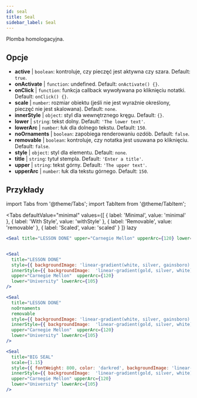 ```yaml
---
id: seal 
title: Seal
sidebar_label: Seal
---
```


Plomba homologacyjna.

## Opcje

* __active__ | `boolean`: kontroluje, czy pieczęć jest aktywna czy szara. Default: `true`.
* __onActivate__ | `function`: undefined. Default: `onActivate() {}`.
* __onClick__ | `function`: funkcja callback wywoływana po kliknięciu notatki. Default: `onClick() {}`.
* __scale__ | `number`: rozmiar obiektu (jeśli nie jest wyraźnie określony, pieczęć nie jest skalowana). Default: `none`.
* __innerStyle__ | `object`: styl dla wewnętrznego kręgu. Default: `{}`.
* __lower__ | `string`: tekst dolny. Default: `'The lower text'`.
* __lowerArc__ | `number`: łuk dla dolnego tekstu. Default: `150`.
* __noOrnaments__ | `boolean`: zapobiega renderowaniu ozdób. Default: `false`.
* __removable__ | `boolean`: kontroluje, czy notatka jest usuwana po kliknięciu. Default: `false`.
* __style__ | `object`: styl dla elementu. Default: `none`.
* __title__ | `string`: tytuł stempla. Default: `'Enter a title'`.
* __upper__ | `string`: tekst górny. Default: `'The upper text'`.
* __upperArc__ | `number`: łuk dla tekstu górnego. Default: `150`.


## Przykłady

import Tabs from '@theme/Tabs';
import TabItem from '@theme/TabItem';

<Tabs
    defaultValue="minimal"
    values={[
        { label: 'Minimal', value: 'minimal' },
        { label: 'With Style', value: 'withStyle' },
        { label: 'Removable', value: 'removable' },
        { label: 'Scaled', value: 'scaled' }
    ]}
    lazy
>

<TabItem value="minimal">

```jsx live
<Seal title="LESSON DONE" upper="Carnegie Mellon" upperArc={120} lower="University" lowerArc={105} />
```

</TabItem>


<TabItem value="withStyle">

```jsx live

<Seal 
  title="LESSON DONE" 
  style={{ backgroundImage: 'linear-gradient(white, silver, gainsboro)'}}
  innerStyle={{ backgroundImage:  'linear-gradient(gold, silver, white)' }}
  upper="Carnegie Mellon"  upperArc={120} 
  lower="University" lowerArc={105}
/>
```

</TabItem>

<TabItem value="removable">

```jsx live
<Seal 
  title="LESSON DONE" 
  noOrnaments
  removable
  style={{ backgroundImage: 'linear-gradient(white, silver, gainsboro)'}}
  innerStyle={{ backgroundImage:  'linear-gradient(gold, silver, white)' }}
  upper="Carnegie Mellon"  upperArc={120} 
  lower="University" lowerArc={105}
/>
```

</TabItem>

<TabItem value="scaled">

```jsx live
<Seal 
  title="BIG SEAL" 
  scale={1.15}
  style={{ fontWeight: 800, color: 'darkred', backgroundImage: 'linear-gradient(white, silver, gainsboro)'}}
  innerStyle={{ backgroundImage:  'linear-gradient(gold, silver, white)' }}
  upper="Carnegie Mellon" upperArc={120} 
  lower="University" lowerArc={105}
/>
```

</TabItem>

</Tabs>
